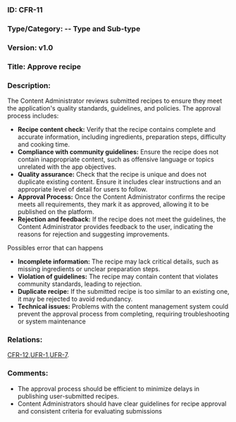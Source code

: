 ### ID: CFR-11
 
### Type/Category: -- Type and Sub-type

### Version: v1.0
 
### Title: Approve recipe
  
### Description: 
The Content Administrator reviews submitted recipes to ensure they meet the application's quality standards, guidelines, and policies. The approval process includes:

* **Recipe content check:** Verify that the recipe contains complete and accurate information, including ingredients, preparation steps, difficulty and cooking time.
* **Compliance with community guidelines:** Ensure the recipe does not contain inappropriate content, such as offensive language or topics unrelated with the app objectives.
* **Quality assurance:** Check that the recipe is unique and does not duplicate existing content. Ensure it includes clear instructions and an appropriate level of detail for users to follow.
* **Approval Process:** Once the Content Administrator confirms the recipe meets all requirements, they mark it as approved, allowing it to be published on the platform.
* **Rejection and feedback:** If the recipe does not meet the guidelines, the Content Administrator provides feedback to the user, indicating the reasons for rejection and suggesting improvements.

Possibles error that can happens
* **Incomplete information:** The recipe may lack critical details, such as missing ingredients or unclear preparation steps.
* **Violation of guidelines:** The recipe may contain content that violates community standards, leading to rejection.
* **Duplicate recipe:** If the submitted recipe is too similar to an existing one, it may be rejected to avoid redundancy.
* **Technical issues:** Problems with the content management system could prevent the approval process from completing, requiring troubleshooting or system maintenance

### Relations: 
[CFR-12](https://github.com/carmensat/RECIPE-ROULETTE/blob/main/REQUIREMENTS/CFR-12.md),[UFR-1](https://github.com/carmensat/RECIPE-ROULETTE/blob/main/REQUIREMENTS/UFR-1.md),[UFR-7](https://github.com/carmensat/RECIPE-ROULETTE/blob/main/REQUIREMENTS/UFR-7.md). 


### Comments: 
* The approval process should be efficient to minimize delays in publishing user-submitted recipes.
* Content Administrators should have clear guidelines for recipe approval and consistent criteria for evaluating submissions

